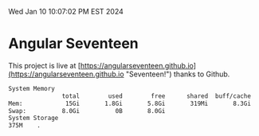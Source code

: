 Wed Jan 10 10:07:02 PM EST 2024

# Angular Seventeen


This project is live at [https://angularseventeen.github.io](https://angularseventeen.github.io "Seventeen!") thanks to Github.

```bash
System Memory
               total        used        free      shared  buff/cache   available
Mem:            15Gi       1.8Gi       5.8Gi       319Mi       8.3Gi        13Gi
Swap:          8.0Gi          0B       8.0Gi
System Storage
375M	.
